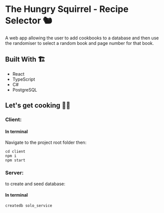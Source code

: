 # The Hungry Squirrel - Recipe Selector :chipmunk:

A web app allowing the user to add cookbooks to a database and then use the randomiser to select a random book and page number for that book.

## Built With :building_construction:
* React
* TypeScript
* C#
* PostgreSQL

## Let's get cooking :cook:

### Client:

#### In terminal
Navigate to the project root folder then:
```
cd client
npm i
npm start
```

### Server:

to create and seed database:

#### In terminal
```
createdb solo_service
```

